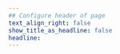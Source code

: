 ```yaml
---
## Configure header of page
text_align_right: false
show_title_as_headline: false
headline:
---
```

